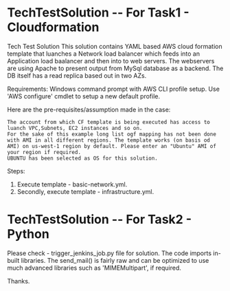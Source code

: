 # TechTestSolution -- For Task1 - Cloudformation
Tech Test Solution This solution contains YAML based AWS cloud formation template that luanches a Network load balancer which feeds into an Application load baalancer and then into to web servers. The webservers are using Apache to present output from MySql database as a backend. The DB itself has a read replica based out in two AZs.

Requirements: Windows command prompt with AWS CLI profile setup. Use 'AWS configure' cmdlet to setup a new default profile.

Here are the pre-requisites/assumption made in the case:

    The account from which CF template is being executed has access to luanch VPC,Subnets, EC2 instances and so on.
    For the sake of this example long list ogf mapping has not been done with AMI in all different regions. The template works (on basis od AMI) on us-west-1 region by default. Please enter an "Ubuntu" AMI of your region if required.
    UBUNTU has been selected as OS for this solution.

Steps:
1) Execute template - basic-network.yml.
2) Secondly, execute template - infrastructure.yml.

# TechTestSolution -- For Task2 - Python
Please check - trigger_jenkins_job.py file for solution. The code imports in-built libraries. The send_mail() is fairly raw and can be optimized to use much advanced libraries such as 'MIMEMultipart', if required.

Thanks.

